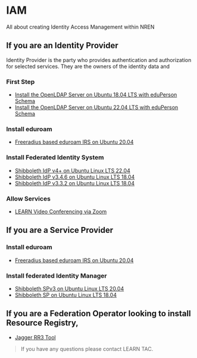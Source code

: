 # IAM
All about creating Identity Access Management within NREN


## If you are an Identity Provider
Identity Provider is the party who provides authentication and authorization for selected services. They are the owners of the identity data and

### First Step

* [Install the OpenLDAP Server on Ubuntu 18.04 LTS with eduPerson Schema](Ldap-with-eduperson.md)
* [Install the OpenLDAP Server on Ubuntu 22.04 LTS with eduPerson Schema](ldap22-latest.md)

### Install eduroam

* [Freeradius based eduroam IRS on Ubuntu 20.04](eduroam-IRS.md)

### Install Federated Identity System

* [Shibboleth IdP v4+ on Ubuntu Linux LTS 22.04](installing-idp-v4.md)
* [Shibboleth IdP v3.4.6 on Ubuntu Linux LTS 18.04](Shibboleth3.4.6-Ubuntu18.04.md)
* [Shibboleth IdP v3.3.2 on Ubuntu Linux LTS 18.04](IDPonUbuntu.md)

### Allow Services

* [LEARN Video Conferencing via Zoom](Enable%20Zoom%20Video%20Conferencing.md)

## If you are a Service Provider

### Install eduroam

* [Freeradius based eduroam IRS on Ubuntu 20.04](eduroam-IRS.md)

### Install federated Identity Manager

* [Shibboleth SPv3 on Ubuntu Linux LTS 20.04](SPv3%20installation%20on%20Ubuntu%2020.04.md)
* [Shibboleth SP on Ubuntu Linux LTS 18.04](SP_Ubuntu1804.md)

## If you are a Federation Operator looking to install Resource Registry,

* [Jagger RR3 Tool](rr3.md)


>If you have any questions please contact LEARN TAC. 
